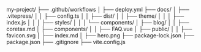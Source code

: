 my-project/
├── .github/workflows
│   ├── deploy.yml
├── docs/
│   ├── .vitepress/
│   │   ├── config.ts
│   │   ├── dist/
│   │   ├── theme/
│   │   │   ├── index.js
│   │   │   ├── styles/
│   │   │   └── components/
│   ├── blog/
│   │   ├── coretax.md
│   ├── components/
│   │   ├── FAQ.vue
│   ├── public/
│   │   ├── favicon.svg
│   ├── index.md
│   ├── hero.png
├── package-lock.json
├── package.json
├── .gitignore
├── vite.config.js